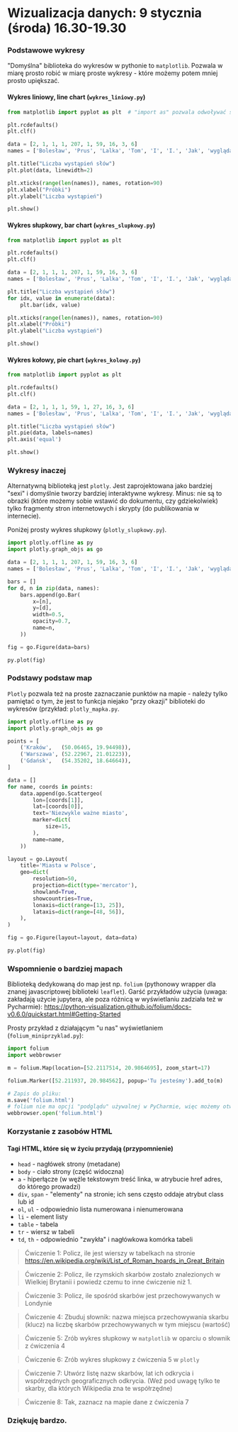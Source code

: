 # Wizualizacja danych: 9 stycznia (środa) 16.30-19.30


### Podstawowe wykresy
"Domyślna" biblioteka do wykresów w pythonie to `matplotlib`. Pozwala w miarę prosto robić w miarę proste wykresy - 
które możemy potem mniej prosto upiększać.

#### Wykres liniowy, line chart (`wykres_liniowy.py`)

```python
from matplotlib import pyplot as plt  # "import as" pozwala odwoływać się do zaimportowanej biblioteki przez inną nazwę

plt.rcdefaults()
plt.clf()

data = [2, 1, 1, 1, 207, 1, 59, 16, 3, 6]
names = ['Bolesław', 'Prus', 'Lalka', 'Tom', 'I', 'I.', 'Jak', 'wygląda', 'firma', 'J.']

plt.title("Liczba wystąpień słów")
plt.plot(data, linewidth=2)

plt.xticks(range(len(names)), names, rotation=90)
plt.xlabel("Próbki")
plt.ylabel("Liczba wystąpień")

plt.show()
```

#### Wykres słupkowy, bar chart (`wykres_slupkowy.py`)

```python
from matplotlib import pyplot as plt

plt.rcdefaults()
plt.clf()

data = [2, 1, 1, 1, 207, 1, 59, 16, 3, 6]
names = ['Bolesław', 'Prus', 'Lalka', 'Tom', 'I', 'I.', 'Jak', 'wygląda', 'firma', 'J.']

plt.title("Liczba wystąpień słów")
for idx, value in enumerate(data):
    plt.bar(idx, value)

plt.xticks(range(len(names)), names, rotation=90)
plt.xlabel("Próbki")
plt.ylabel("Liczba wystąpień")

plt.show()
```

#### Wykres kołowy, pie chart (`wykres_kolowy.py`)

```python
from matplotlib import pyplot as plt

plt.rcdefaults()
plt.clf()

data = [2, 1, 1, 1, 59, 1, 27, 16, 3, 6]
names = ['Bolesław', 'Prus', 'Lalka', 'Tom', 'I', 'I.', 'Jak', 'wygląda', 'firma', 'J.']

plt.title("Liczba wystąpień słów")
plt.pie(data, labels=names)
plt.axis('equal')

plt.show()
```

### Wykresy inaczej
Alternatywną biblioteką jest `plotly`. Jest zaprojektowana jako bardziej "sexi" i domyślnie tworzy bardziej 
interaktywne wykresy. Minus: nie są to obrazki (które możemy sobie wstawić do dokumentu, czy gdziekolwiek) tylko
fragmenty stron internetowych i skrypty (do publikowania w internecie).

Poniżej prosty wykres słupkowy (`plotly_slupkowy.py`).

```python
import plotly.offline as py
import plotly.graph_objs as go

data = [2, 1, 1, 1, 207, 1, 59, 16, 3, 6]
names = ['Bolesław', 'Prus', 'Lalka', 'Tom', 'I', 'I.', 'Jak', 'wygląda', 'firma', 'J.']

bars = []
for d, n in zip(data, names):
    bars.append(go.Bar(
        x=[n],
        y=[d],
        width=0.5,
        opacity=0.7,
        name=n,
    ))

fig = go.Figure(data=bars)

py.plot(fig)
```

### Podstawy podstaw map
`Plotly` pozwala też na proste zaznaczanie punktów na mapie - należy tylko pamiętać o tym, że jest 
to funkcja niejako "przy okazji" biblioteki do wykresów (przykład: `plotly_mapka.py`.

```python
import plotly.offline as py
import plotly.graph_objs as go

points = [
    ('Kraków',   (50.06465, 19.94498)),
    ('Warszawa', (52.22967, 21.01223)),
    ('Gdańsk',   (54.35202, 18.64664)),
]

data = []
for name, coords in points:
    data.append(go.Scattergeo(
        lon=[coords[1]],
        lat=[coords[0]],
        text='Niezwykle ważne miasto',
        marker=dict(
            size=15,
        ),
        name=name,
    ))

layout = go.Layout(
    title='Miasta w Polsce',
    geo=dict(
        resolution=50,
        projection=dict(type='mercator'),
        showland=True,
        showcountries=True,
        lonaxis=dict(range=[13, 25]),
        lataxis=dict(range=[48, 56]),
    ),
)

fig = go.Figure(layout=layout, data=data)

py.plot(fig)
```

### Wspomnienie o bardziej mapach
Biblioteką dedykowaną do map jest np. `folium` (pythonowy wrapper dla znanej javascriptowej biblioteki `leaflet`).
Garść przykładów użycia (uwaga: zakładają użycie jupytera, ale poza różnicą w wyświetlaniu zadziała też w Pycharmie): 
<https://python-visualization.github.io/folium/docs-v0.6.0/quickstart.html#Getting-Started>

Prosty przykład z działającym "u nas" wyświetlaniem (`folium_miniprzyklad.py`):

```python
import folium
import webbrowser

m = folium.Map(location=[52.2117514, 20.9864695], zoom_start=17)

folium.Marker([52.211937, 20.984562], popup='Tu jesteśmy').add_to(m)

# Zapis do pliku:
m.save('folium.html')
# folium nie ma opcji "podglądu" używalnej w PyCharmie, więc możemy otworzyć zapisany plik:
webbrowser.open('folium.html')
```

### Korzystanie z zasobów HTML

#### Tagi HTML, które się w życiu przydają (przypomnienie)
* `head` - nagłówek strony (metadane)
* `body` - ciało strony (część widoczna)
* `a` - hiperłącze (w węźle tekstowym treść linka, w atrybucie href adres, do którego prowadzi)
* `div`, `span` - "elementy" na stronie; ich sens często oddaje atrybut class lub id
* `ol`, `ul` - odpowiednio lista numerowana i nienumerowana
* `li` - element listy
* `table` - tabela
* `tr` - wiersz w tabeli
* `td`, `th` - odpowiednio "zwykła" i nagłówkowa komórka tabeli

> Ćwiczenie 1: Policz, ile jest wierszy w tabelkach
na stronie https://en.wikipedia.org/wiki/List_of_Roman_hoards_in_Great_Britain

> Ćwiczenie 2: Policz, ile rzymskich skarbów zostało znalezionych w Wielkiej Brytanii
i powiedz czemu to inne ćwiczenie niż 1.

> Ćwiczenie 3: Policz, ile spośród skarbów jest przechowywanych w Londynie

> Ćwiczenie 4: Zbuduj słownik: nazwa miejsca przechowywania skarbu (klucz) na liczbę skarbów przechowywanych 
w tym miejscu (wartość)

> Ćwiczenie 5: Zrób wykres słupkowy w `matplotlib` w oparciu o słownik z ćwiczenia 4

> Ćwiczenie 6: Zrób wykres słupkowy z ćwiczenia 5 w `plotly`

> Ćwiczenie 7: Utwórz listę nazw skarbów, lat ich odkrycia i współrzędnych geograficznych odkrycia.
(Weź pod uwagę tylko te skarby, dla których Wikipedia zna te współrzędne)

> Ćwiczenie 8: Tak, zaznacz na mapie dane z ćwiczenia 7

### Dziękuję bardzo.
